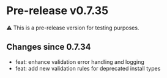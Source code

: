 # Pre-release v0.7.35

⚠️ This is a pre-release version for testing purposes.

## Changes since 0.7.34

* feat: enhance validation error handling and logging
* feat: add new validation rules for deprecated install types
